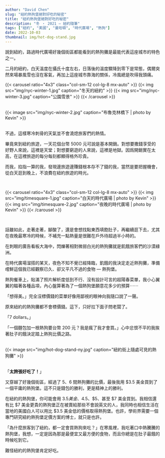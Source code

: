 ```yaml
---
author: "David Chen"
slug: "紐約熱狗堡絕對好吃的秘密"
title: "紐約熱狗堡絕對好吃的秘密"
description: "冬 ・ 2021 — 紐約隨筆"
tags: ["紐約", "美國", "曼哈頓", "時代廣場", "熱狗"]
date: 2022-10-03
thumbnail: img/hot-dog-stand.jpg
---
```

說到紐約，路過時代廣場好幾個街區都能看到的熱狗攤是最能代表這座城市的特色之一。

二月的紐約，白天溫度在攝氏十度左右，日落後的溫度驟降到零下是常態，偶爾突然來場暴風雪也沒在客氣，再加上這座城市靠海的關係，冷風總是吹得我頭痛。


{{< carousel ratio="4x3" class="col-sm-12 col-lg-8 mx-auto" >}}
    {{< img src="img/nyc-winter-1.jpg" caption="冬天的紐約" >}}
    {{< img src="img/nyc-winter-3.jpg" caption="公園雪景" >}}
{{< /carousel >}}

<br>

<div class="col-sm-12 col-md-8 mx-auto">
{{< image src="img/nyc-winter-2.jpg" caption="布魯克林橋下 | photo by Kevin" >}}
</div>

<br>

不過，這樣寒冷刺骨的天氣並不會澆熄旅客們的熱情。

畢竟來到紐約旅遊，一天花個台幣 5000 元可說是基本開銷。對想要撒錢享受的好野人來說，這裡是天堂；對想要窮遊的人來說，這裡是地獄。因爲開銷實在太高，在這裡旅遊的每分每刻都顯得格外珍貴。

而我，掐指一算的我，發現邊旅遊邊賺錢根本存不了錢的我，當然是要把握機會，從白天逛到晚上，不浪費在紐約旅遊的時光。

<br>

{{< carousel ratio="4x3" class="col-sm-12 col-lg-8 mx-auto" >}}
    {{< img src="img/timesquare-1.jpg" caption="白天的時代廣場 | photo by Kevin" >}}
    {{< img src="img/timesquare-2.jpg" caption="夜晚的時代廣場 | photo by Kevin" >}}
{{< /carousel >}}
<!-- ![夜晚的時代廣場2 photo by kevin](timesquare-3.jpg) -->
<br>

話雖如此，走著走著，腳酸了，還是會想找點東西填飽肚子，再繼續逛下去，尤其在夜晚最寒冷的時候，不補充一點熱量是很難在戶外待超過半小時的。

在刺眼的廣告看板大海中，閃爍著相對微弱白光的熱狗攤就是飢餓旅客們的沙漠綠洲。

在時代廣場溜搭的某天，夜色不知不覺已經降臨，飢餓的我決定走近熱狗攤，準備嚐鮮這個我已經觀察已久、卻又平凡不過的食物 — 熱狗堡。

熱狗餐車上，貼滿了照片解析度低到不行、沒有設計可言的超陽春菜單，我小心翼翼的瞄著各種品項，內心盤算著為了一個熱狗堡願意花多少的預算⋯⋯

「想得美。」完全沒標價錢的菜單好像用鄙視的眼神向我隨口說了一聲。

原來紐約的熱狗攤都不會標價錢。這下，只好拉下面子問老闆了。

「7 dollars。」

「一個麵包加一根熱狗要台幣 200 元？我是瘋了我才會買。」心中忿恨不平的我挨著肚子的餓決定踏上熱狗比價之路。

<br>

<div class="col-sm-12 col-md-8 mx-auto">
{{< image src="img/hot-dog-stand-ny.jpg" caption="紐約街上隨處可見的熱狗攤" >}}
</div>

<!-- ![夜晚依舊熱鬧的時代廣場 photo by me](timesquare-4.jpg) -->
<br>

「**太誇張好吃了！**」

又穿越了好幾個街區，經過了 5、6 間熱狗攤的比價，最後我用 $3.5 美金買到了一個平庸的熱狗堡。這不只是錢包的勝利，更是精神上的勝利。

在紐約的熱狗堡，你可能會用 $3.5 美金、$4.5、$5、甚至 $7 美金買到。我相信還有比 $7 美金更貴的熱狗堡正在被賣給那些不會說英文的人，我同時也相信生活在當地的美國白人可以用比 $3.5 美金低的價格取得熱狗堡。也許，學術界需要一個專門研究紐約熱狗堡定價方案的博士，就只是也許。

「為什麼旅客到了紐約，都一定會買熱狗來吃？」在寒風裡，我吃著口中熱騰騰的熱狗堡，我想，一定是因為那是最便宜又最方便的食物，而且你總是在肚子最餓的時候吃到它。

難怪紐約的熱狗堡肯定好吃。